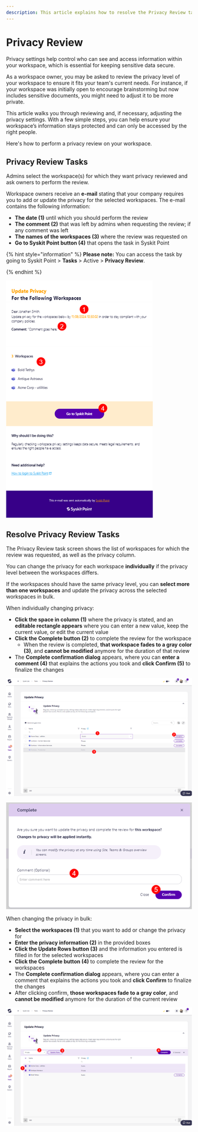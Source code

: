 ```yaml
---
description: This article explains how to resolve the Privacy Review task. 
---
```


# Privacy Review 

Privacy settings help control who can see and access information within your workspace, which is essential for keeping sensitive data secure. 

As a workspace owner, you may be asked to review the privacy level of your workspace to ensure it fits your team's current needs. For instance, if your workspace was initially open to encourage brainstorming but now includes sensitive documents, you might need to adjust it to be more private.

This article walks you through reviewing and, if necessary, adjusting the privacy settings. With a few simple steps, you can help ensure your workspace’s information stays protected and can only be accessed by the right people.

Here's how to perform a privacy review on your workspace.

## Privacy Review Tasks 

Admins select the workspace(s) for which they want privacy reviewed and ask owners to perform the review. 

Workspace owners receive an **e-mail** stating that your company requires you to add or update the privacy for the selected workspaces. The e-mail contains the following information: 

* **The date (1)** until which you should perform the review
* **The comment (2)** that was left by admins when requesting the review; if any comment was left
* **The names of the workspaces (3)** where the review was requested on
* **Go to Syskit Point button (4)** that opens the task in Syskit Point

{% hint style="information" %}
**Please note:** You can access the task by going to Syskit Point > **Tasks** > Active > **Privacy Review**. 

{% endhint %}

![Resolve Privacy Review - E-mail](../../.gitbook/assets/resolve-privacy-review-email.png)


## Resolve Privacy Review Tasks 

The Privacy Review task screen shows the list of workspaces for which the review was requested, as well as the privacy column. 

You can change the privacy for each workspace **individually** if the privacy level between the workspaces differs.

If the workspaces should have the same privacy level, you can **select more than one workspaces** and update the privacy across the selected workspaces in bulk. 

When individually changing privacy: 

* **Click the space in column (1)** where the privacy is stated, and an **editable rectangle appears** where you can enter a new value, keep the current value, or edit the current value
* **Click the Complete button (2)** to complete the review for the workspace
    * When the review is completed, **that workspace fades to a gray color (3)**, and **cannot be modified** anymore for the duration of that review
* The **Complete confirmation dialog** appears, where you can **enter a comment (4)** that explains the actions you took and **click Confirm (5)** to finalize the changes


![Resolve Privacy Review - Task](../../.gitbook/assets/resolve-privacy-review-task.png)

![Resolve Privacy Review - Complete Task](../../.gitbook/assets/resolve-privacy-review-task-complete.png)

When changing the privacy in bulk: 

* **Select the workspaces (1)** that you want to add or change the privacy for
* **Enter the privacy information (2)** in the provided boxes
* **Click the Update Rows button (3)** and the information you entered is filled in for the selected workspaces
* **Click the Complete button (4)** to complete the review for the workspaces
* The **Complete confirmation dialog** appears, where you can enter a comment that explains the actions you took and **click Confirm** to finalize the changes
* After clicking confirm, **those workspaces fade to a gray color**, and **cannot be modified** anymore for the duration of the current review

![Resolve Privacy Review - Bulk Changes](../../.gitbook/assets/resolve-privacy-review-bulk.png)